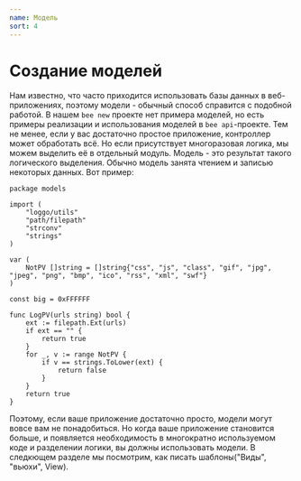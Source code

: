 ```yaml
---
name: Модель
sort: 4
---
```


# Создание моделей

Нам известно, что часто приходится использовать базы данных в веб-приложениях, поэтому модели - обычный способ справится с подобной работой. В нашем `bee new` проекте нет примера моделей, но есть примеры реализации и использования моделей в `bee api`-проекте. Тем не менее, если у вас достаточно простое приложение, контроллер может обработать всё. Но если присутствует многоразовая логика, мы можем выделить её в отдельный модуль. Модель - это результат такого логического выделения. Обычно модель занята чтением и записью некоторых данных. Вот пример:

```
package models

import (
	"loggo/utils"
	"path/filepath"
	"strconv"
	"strings"
)

var (
	NotPV []string = []string{"css", "js", "class", "gif", "jpg", "jpeg", "png", "bmp", "ico", "rss", "xml", "swf"}
)

const big = 0xFFFFFF

func LogPV(urls string) bool {
	ext := filepath.Ext(urls)
	if ext == "" {
		return true
	}
	for _, v := range NotPV {
		if v == strings.ToLower(ext) {
			return false
		}
	}
	return true
}
```

Поэтому, если ваше приложение достаточно просто, модели могут вовсе вам не понадобиться. Но когда ваше приложение становится больше, и появляется необходимость в многократно используемом коде и разделении логики, вы должны использовать модели. В следкющем разделе мы посмотрим, как писать шаблоны("Виды", "вьюхи", View).
